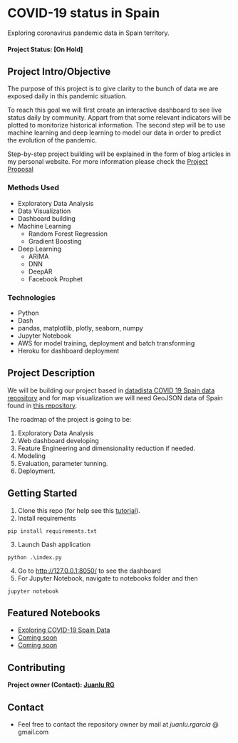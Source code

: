 # COVID-19 status in Spain
Exploring coronavirus pandemic data in Spain territory. 

#### Project Status: [On Hold]

## Project Intro/Objective
The purpose of this project is to give clarity to the bunch of data we are exposed daily in this pandemic situation. 

To reach this goal we will first create an interactive dashboard to see live status daily by community. Appart from that some relevant indicators will be plotted to monitorize historical information. The second step will be to use machine learning and deep learning to model our data in order to predict the evolution of the pandemic. 

Step-by-step project building will be explained in the form of blog articles in my personal website. For more information please check the [Project Proposal](https://github.com/juanlurg/covid-19-spain-dash/blob/master/docs/proposal.pdf)


### Methods Used
* Exploratory Data Analysis
* Data Visualization
* Dashboard building
* Machine Learning
    * Random Forest Regression
    * Gradient Boosting
* Deep Learning
    * ARIMA
    * DNN
    * DeepAR
    * Facebook Prophet

### Technologies
* Python
* Dash
* pandas, matplotlib, plotly, seaborn, numpy
* Jupyter Notebook
* AWS for model training, deployment and batch transforming
* Heroku for dashboard deployment

## Project Description
We will be building our project based in [datadista COVID 19 Spain data repository](https://github.com/datadista/datasets/tree/master/COVID%2019) and for map visualization we will need GeoJSON data of Spain found in [this repository](https://github.com/deldersveld/topojson/blob/master/countries/spain/spain-comunidad-with-canary-islands.json).

The roadmap of the project is going to be:
1. Exploratory Data Analysis
2. Web dashboard developing
3. Feature Engineering and dimensionality reduction if needed.
4. Modeling
5. Evaluation, parameter tunning.
6. Deployment.


## Getting Started

1. Clone this repo (for help see this [tutorial](https://help.github.com/articles/cloning-a-repository/)).
2. Install requirements
```
pip install requirements.txt
```
3. Launch Dash application
```
python .\index.py
```
4. Go to http://127.0.0.1:8050/ to see the dashboard
5. For Jupyter Notebook, navigate to notebooks folder and then
```
jupyter notebook
```


## Featured Notebooks
* [Exploring COVID-19 Spain Data](https://github.com/juanlurg/covid-19-spain-dash/blob/master/notebooks/Exploring%20COVID-19%20Spain%20Data.ipynb)
* [Coming soon](link)
* [Coming soon](link)


## Contributing 

**Project owner (Contact): [Juanlu RG](https://github.com/juanlurg/)**


## Contact
* Feel free to contact the repository owner by mail at _juanlu.rgarcia_ @ gmail.com
